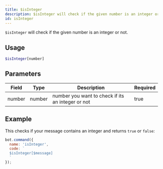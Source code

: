 ```yaml
---
title: $isInteger 
description: $isInteger will check if the given number is an integer or not.
id: isInteger
---
```


`$isInteger` will check if the given number is an integer or not.

## Usage

```php
$isInteger[number]
```

## Parameters 


| Field  | Type   | Description                                       | Required |
| ------ | ------ | ------------------------------------------------- | -------- |
| number | number | number you want to check if its an integer or not | true      |


## Example

This checks if your message contains an integer and returns `true` or `false`:

```javascript
bot.command({
  name: 'isInteger',
  code: `
  $isInteger[$message]
  `
});
```
